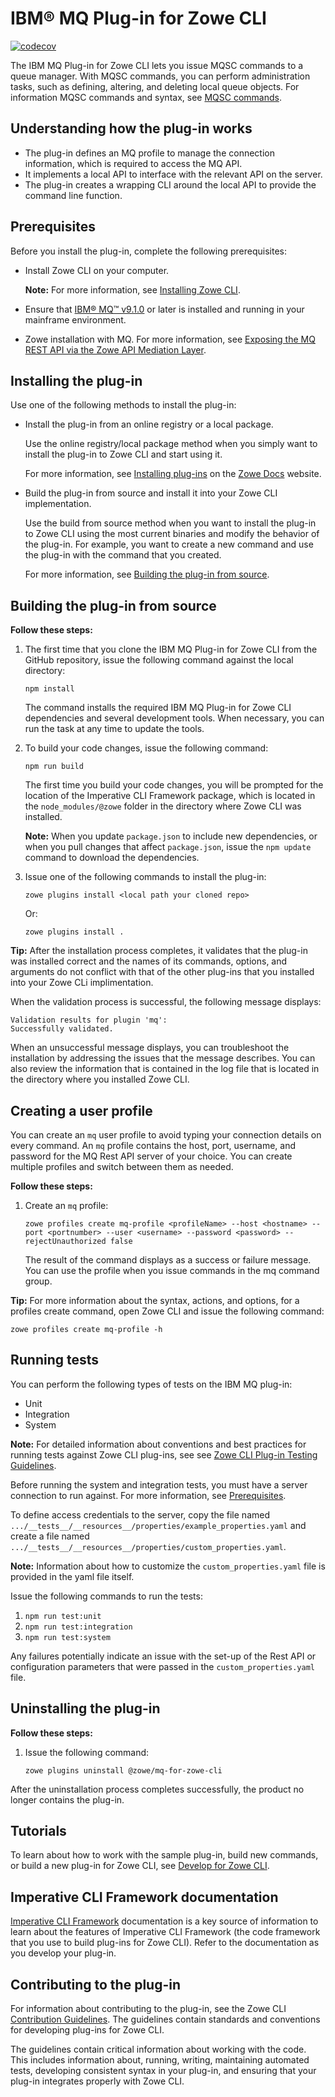 # IBM® MQ Plug-in for Zowe CLI

[![codecov](https://codecov.io/gh/zowe/zowe-cli-ims-plugin/branch/master/graph/badge.svg)](https://codecov.io/gh/zowe/zowe-cli-mq-plugin)

The IBM MQ Plug-in for Zowe CLI lets you issue MQSC commands to a queue manager. With MQSC commands, you can perform administration tasks, such as defining, altering, and deleting local queue objects. For information MQSC commands and syntax, see [MQSC commands](https://www.ibm.com/support/knowledgecenter/en/SSFKSJ_9.1.0/com.ibm.mq.ref.adm.doc/q085130_.htm).

## Understanding how the plug-in works

-   The plug-in defines an MQ profile to manage the connection information, which is required to access the MQ API.
-   It implements a local API to interface with the relevant API on the server.
-   The plug-in creates a wrapping CLI around the local API to provide the command line function.

## Prerequisites

Before you install the plug-in, complete the following prerequisites:
-   Install Zowe CLI on your computer.

    **Note:** For more information, see [Installing Zowe CLI](https://zowe.github.io/docs-site/latest/user-guide/cli-installcli.html).

-   Ensure that [IBM® MQ™ v9.1.0](https://www.ibm.com/support/knowledgecenter/en/SSFKSJ_9.1.0/com.ibm.mq.sce.doc/q121910_.htm) or later is installed and running in your mainframe environment.

-   Zowe installation with MQ. For more information, see [Exposing the MQ REST API via the Zowe API Mediation Layer](https://developer.ibm.com/messaging/2019/05/17/exposing-the-mq-rest-api-via-the-zowe-api-mediation-layer/).

## Installing the plug-in

Use one of the following methods to install the plug-in:

-   Install the plug-in from an online registry or a local package.

    Use the online registry/local package method when you simply want to install the plug-in to Zowe CLI and start using it.
    
    For more information, see [Installing plug-ins](https://zowe.github.io/docs-site/latest/user-guide/cli-installplugins.html) on the [Zowe Docs](https://zowe.github.io/docs-site/latest/) website.

-   Build the plug-in from source and install it into your Zowe CLI implementation.

    Use the build from source method when you want to install the plug-in to Zowe CLI using the most current binaries and modify the behavior of the plug-in. For example, you want to create a new command and use the plug-in with the command that you created.
    
    For more information, see [Building the plug-in from source](#building-the-plug-in-from-source).

## Building the plug-in from source

**Follow these steps:**

1.  The first time that you clone the IBM MQ Plug-in for Zowe CLI from the GitHub repository, issue the following command against the local directory:

    ```
    npm install
    ```
    The command installs the required IBM MQ Plug-in for Zowe CLI dependencies and several development tools. When necessary, you can run the task at any time to update the tools.

2.  To build your code changes, issue the following command:

    ```
    npm run build
    ```

    The first time you build your code changes, you will be prompted for the location of the Imperative CLI Framework package, which is located in the `node_modules/@zowe` folder in the directory where Zowe CLI was installed.

    **Note:** When you update `package.json` to include new dependencies, or when you pull changes that affect `package.json`, issue the `npm update` command to download the dependencies.

3.  Issue one of the following commands to install the plug-in:

    ```
    zowe plugins install <local path your cloned repo>
    ```

    Or:

    ```
    zowe plugins install .
    ```

**Tip:** After the installation process completes, it validates that the plug-in was installed correct and the names of its commands, options, and arguments do not conflict with that of the other plug-ins that you installed into your Zowe CLi implimentation.

When the validation process is successful, the following message displays:

```
Validation results for plugin 'mq':
Successfully validated.
```

When an unsuccessful message displays, you can troubleshoot the installation by addressing the issues that the message describes. You can also review the information that is contained in the log file that is located in the directory where you installed Zowe CLI.

## Creating a user profile
You can create an `mq` user profile to avoid typing your connection details on every command. An `mq` profile contains the host, port, username, and password for the MQ Rest API server of your choice. You can create multiple profiles and switch between them as needed.

**Follow these steps:**

1.  Create an `mq` profile: 
    ```
    zowe profiles create mq-profile <profileName> --host <hostname> --port <portnumber> --user <username> --password <password> --rejectUnauthorized false
    ```
    The result of the command displays as a success or failure message. You can use the profile when you issue commands in the mq command group.

**Tip:** For more information about the syntax, actions, and options, for a profiles create command, open Zowe CLI and issue the following command:

```
zowe profiles create mq-profile -h
```

## Running tests

You can perform the following types of tests on the IBM MQ plug-in:
- Unit
- Integration
- System

**Note:** For detailed information about conventions and best practices for running tests against Zowe CLI plug-ins, see see [Zowe CLI Plug-in Testing Guidelines](https://github.com/zowe/zowe-cli/blob/master/docs/PluginTESTINGGuidelines.md).

Before running the system and integration tests, you must have a server connection to run against. For more information, see [Prerequisites](#prerequisites).

To define access credentials to the server, copy the file named `.../__tests__/__resources__/properties/example_properties.yaml` and create a file named `.../__tests__/__resources__/properties/custom_properties.yaml`.

**Note:** Information about how to customize the `custom_properties.yaml` file is provided in the yaml file itself.

Issue the following commands to run the tests:
1. `npm run test:unit`
2. `npm run test:integration`
3. `npm run test:system`

Any failures potentially indicate an issue with the set-up of the Rest API or configuration parameters that were passed in the `custom_properties.yaml` file.

## Uninstalling the plug-in

**Follow these steps:**

1.  Issue the following command:

    ```
    zowe plugins uninstall @zowe/mq-for-zowe-cli
    ```
    
After the uninstallation process completes successfully, the product no longer contains the plug-in.

## Tutorials

To learn about how to work with the sample plug-in, build new commands, or build a new plug-in for Zowe CLI, see [Develop for Zowe CLI](https://zowe.github.io/docs-site/latest/extend/extend-cli/cli-devTutorials.html).

## Imperative CLI Framework documentation

[Imperative CLI Framework](https://github.com/zowe/imperative/wiki) documentation is a key source of information to learn about the features of Imperative CLI Framework (the code framework that you use to build plug-ins for Zowe CLI). Refer to the documentation as you develop your plug-in.

## Contributing to the plug-in

For information about contributing to the plug-in, see the Zowe CLI [Contribution Guidelines](CONTRIBUTING.md). The guidelines contain standards and conventions for developing plug-ins for Zowe CLI.

The guidelines contain critical information about working with the code. This includes information about, running, writing, maintaining automated tests, developing consistent syntax in your plug-in, and ensuring that your plug-in integrates properly with Zowe CLI.
